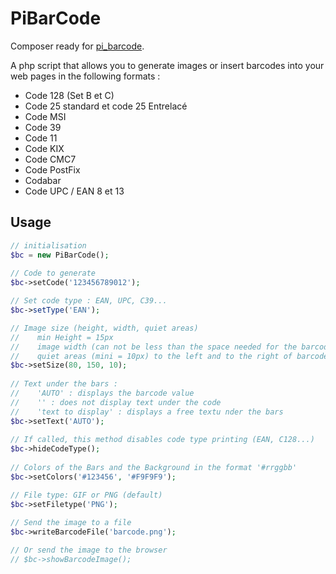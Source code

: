 # PiBarCode

Composer ready for [pi_barcode](https://www.pitoo.com/codes-a-barres-p3).

A php script that allows you to generate images or insert barcodes into your web pages in the following formats :

- Code 128 (Set B et C) 
- Code 25 standard et code 25 Entrelacé 
- Code MSI 
- Code 39 
- Code 11 
- Code KIX 
- Code CMC7 
- Code PostFix 
- Codabar 
- Code UPC / EAN 8 et 13

Usage
-----
```php
// initialisation
$bc = new PiBarCode();
  
// Code to generate
$bc->setCode('123456789012');

// Set code type : EAN, UPC, C39...
$bc->setType('EAN');

// Image size (height, width, quiet areas)
//    min Height = 15px
//    image width (can not be less than the space needed for the barcode)
//    quiet areas (mini = 10px) to the left and to the right of barcode
$bc->setSize(80, 150, 10);
  
// Text under the bars :
//    'AUTO' : displays the barcode value
//    '' : does not display text under the code
//    'text to display' : displays a free textu nder the bars
$bc->setText('AUTO');
  
// If called, this method disables code type printing (EAN, C128...)
$bc->hideCodeType();
  
// Colors of the Bars and the Background in the format '#rrggbb'
$bc->setColors('#123456', '#F9F9F9');

// File type: GIF or PNG (default)
$bc->setFiletype('PNG');
  
// Send the image to a file
$bc->writeBarcodeFile('barcode.png');

// Or send the image to the browser
// $bc->showBarcodeImage();
```